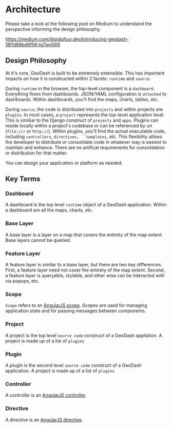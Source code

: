 # Architecture

Please take a look at the following post on Medium to understand the perspective informing the design philosophy.

https://medium.com/@pjdufour.dev/introducing-geodash-18f1d68bd6f5#.tg7ieg569

## Design Philosophy

At it's core, GeoDash is built to be extremely extensible.  This has important impacts on how it is constructed within 2 facets: `runtime` and `source`.

During `runtime` in the browser, the top-level component is a `dashboard`.  Everything flows from dashboards.  JSON/YAML configuration is `attached` to dashboards.  Within dashboards, you'll find the maps, charts, tables, etc.

During `source`, the code is distributed into `projects` and within projects are `plugins`.  In most cases, a `project` represents the top-level application level.  This is similiar to the Django construct of `projects` and `apps`.  Plugins can reside locally within a project's codebase or can be referenced by uri (`file:///` or `http://`).  Within plugins, you'll find the actual executable code, including `controllers`, `directives, ``templates`, etc.  This flexibility allows the developer to distribute or consolidate code in whatever way is easiest to maintain and enhance.  There are no artifical requirements for consolidation or distribution for that matter.

You can design your application or platform as needed.

## Key Terms

### Dashboard

A dashboard is the top level `runtime` object of a GeoDash application.  Within a dashboard are all the maps, charts, etc.

### Base Layer

A base layer is a layer on a map that covers the entirety of the map extent.  Base layers cannot be queried.

### Feature Layer

A feature layer is similar to a base layer, but there are two key differences.  First, a feature layer need not cover the entirety of the map extent.  Second, a feature layer is queryable, stylable, and other wise can be interacted with via popups, etc.

### Scope

`Scope` refers to an [AngularJS scope](https://docs.angularjs.org/guide/scope).  Scopes are used for managing application state and for passing messages between components.

### Project

A project is the top level `source code` construct of a GeoDash appliation.  A project is made up of a list of `plugins`

### Plugin

A plugin is the second level `source code` construct of a GeoDash application.  A project is made up of a list of `plugins`

### Controller

A controller is an [AngularJS controller](https://docs.angularjs.org/guide/controller).

### Directive

A directive is an [AngularJS directive](https://docs.angularjs.org/guide/directive).

